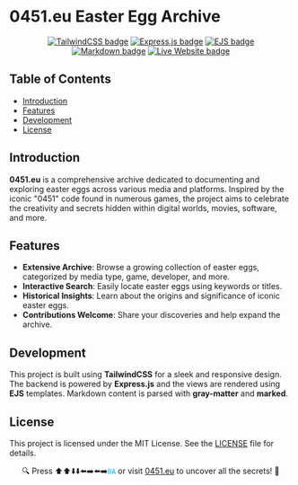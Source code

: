 # 0451.eu Easter Egg Archive

<!-- <p align="center"><img alt="Banner" title="0451.eu Banner" src="https://0451.eu/assets/banner.png"></p> -->

<p align="center">
    <a href="https://tailwindcss.com/" target="_blank"><img alt="TailwindCSS badge" title="Built with TailwindCSS!" src="https://img.shields.io/badge/-TailwindCSS-38B2AC?style=for-the-badge&logo=tailwindcss&logoColor=white"/></a>
    <a href="https://expressjs.com/" target="_blank"><img alt="Express.js badge" title="Powered by Express.js!" src="https://img.shields.io/badge/-Express.js-000000?style=for-the-badge&logo=express&logoColor=white"/></a>
    <a href="https://ejs.co/" target="_blank"><img alt="EJS badge" title="Templates with EJS!" src="https://img.shields.io/badge/-EJS-90a93a?style=for-the-badge&logo=ejs&logoColor=white"/></a>
    <a href="https://marked.js.org/" target="_blank"><img alt="Markdown badge" title="Content in Markdown!" src="https://img.shields.io/badge/-Markdown-000000?style=for-the-badge&logo=markdown&logoColor=white"/></a>
    <a href="https://0451.eu" target="_blank"><img alt="Live Website badge" title="Explore the Archive!" src="https://img.shields.io/badge/Visit-0451.eu-233056?style=for-the-badge"/></a>
</p>

## Table of Contents

- [Introduction](#introduction)
- [Features](#features)
- [Development](#development)
- [License](#license)

## Introduction

**0451.eu** is a comprehensive archive dedicated to documenting and exploring easter eggs across various media and platforms. Inspired by the iconic "0451" code found in numerous games, the project aims to celebrate the creativity and secrets hidden within digital worlds, movies, software, and more.

## Features

- **Extensive Archive**: Browse a growing collection of easter eggs, categorized by media type, game, developer, and more.
- **Interactive Search**: Easily locate easter eggs using keywords or titles.
- **Historical Insights**: Learn about the origins and significance of iconic easter eggs.
- **Contributions Welcome**: Share your discoveries and help expand the archive.

## Development

This project is built using **TailwindCSS** for a sleek and responsive design. The backend is powered by **Express.js** and the views are rendered using **EJS** templates. Markdown content is parsed with **gray-matter** and **marked**.

## License

This project is licensed under the MIT License. See the [LICENSE](/LICENSE.md) file for details.  

<p align="center">🔍 Press ⬆️⬆️⬇️⬇️⬅️➡️⬅️➡️<code style="color: DeepSkyBlue">B</code><code style="color: DeepSkyBlue">A</code> or visit <a href="https://0451.eu">0451.eu</a> to uncover all the secrets! 🔎</p>
